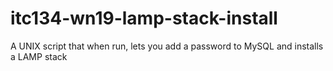 # itc134-wn19-lamp-stack-install
A UNIX script that when run, lets you add a password to MySQL and installs a LAMP stack
